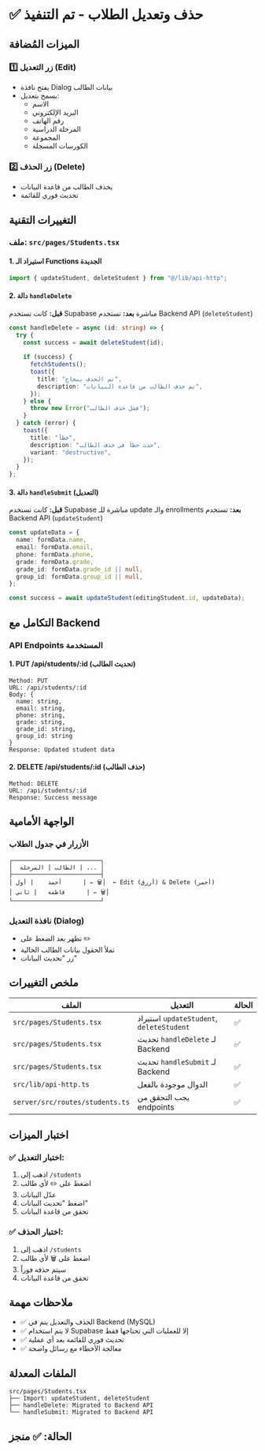 # ✅ حذف وتعديل الطلاب - تم التنفيذ

## الميزات المُضافة

### 1️⃣ **زر التعديل (Edit)**
- يفتح نافذة Dialog بيانات الطالب
- يسمح بتعديل:
  - الاسم
  - البريد الإلكتروني
  - رقم الهاتف
  - المرحلة الدراسية
  - المجموعة
  - الكورسات المسجلة

### 2️⃣ **زر الحذف (Delete)**
- يحذف الطالب من قاعدة البيانات
- تحديث فوري للقائمة

## التغييرات التقنية

### ملف: `src/pages/Students.tsx`

#### 1. استيراد الـ Functions الجديدة
```typescript
import { updateStudent, deleteStudent } from "@/lib/api-http";
```

#### 2. دالة `handleDelete`
**قبل:** كانت تستخدم Supabase مباشرة
**بعد:** تستخدم Backend API (`deleteStudent`)

```typescript
const handleDelete = async (id: string) => {
  try {
    const success = await deleteStudent(id);
    
    if (success) {
      fetchStudents();
      toast({
        title: "تم الحذف بنجاح",
        description: "تم حذف الطالب من قاعدة البيانات",
      });
    } else {
      throw new Error("فشل حذف الطالب");
    }
  } catch (error) {
    toast({
      title: "خطأ",
      description: "حدث خطأ في حذف الطالب",
      variant: "destructive",
    });
  }
};
```

#### 3. دالة `handleSubmit` (التعديل)
**قبل:** كانت تستخدم Supabase مباشرة للـ update والـ enrollments
**بعد:** تستخدم Backend API (`updateStudent`)

```typescript
const updateData = {
  name: formData.name,
  email: formData.email,
  phone: formData.phone,
  grade: formData.grade,
  grade_id: formData.grade_id || null,
  group_id: formData.group_id || null,
};

const success = await updateStudent(editingStudent.id, updateData);
```

## التكامل مع Backend

### API Endpoints المستخدمة

#### 1. **PUT /api/students/:id** (تحديث الطالب)
```
Method: PUT
URL: /api/students/:id
Body: {
  name: string,
  email: string,
  phone: string,
  grade: string,
  grade_id: string,
  group_id: string
}
Response: Updated student data
```

#### 2. **DELETE /api/students/:id** (حذف الطالب)
```
Method: DELETE
URL: /api/students/:id
Response: Success message
```

## الواجهة الأمامية

### الأزرار في جدول الطلاب
```
┌─────────────────────────┐
│  الطالب | المرحلة | ... │
├─────────────────────────┤
│ أحمد    | أول      | ✏️ 🗑️│  ← Edit (أزرق) & Delete (أحمر)
│ فاطمة   | ثاني      | ✏️ 🗑️│
└─────────────────────────┘
```

### نافذة التعديل (Dialog)
- تظهر بعد الضغط على ✏️
- تملأ الحقول بيانات الطالب الحالية
- زر "تحديث البيانات"

## ملخص التغييرات

| الملف | التعديل | الحالة |
|------|--------|--------|
| `src/pages/Students.tsx` | استيراد `updateStudent`, `deleteStudent` | ✅ |
| `src/pages/Students.tsx` | تحديث `handleDelete` لـ Backend | ✅ |
| `src/pages/Students.tsx` | تحديث `handleSubmit` لـ Backend | ✅ |
| `src/lib/api-http.ts` | الدوال موجودة بالفعل | ✅ |
| `server/src/routes/students.ts` | يجب التحقق من endpoints | ✅ |

## اختبار الميزات

### ✅ اختبار التعديل:
1. اذهب إلى `/students`
2. اضغط على ✏️ لأي طالب
3. عدّل البيانات
4. اضغط "تحديث البيانات"
5. تحقق من قاعدة البيانات

### ✅ اختبار الحذف:
1. اذهب إلى `/students`
2. اضغط على 🗑️ لأي طالب
3. سيتم حذفه فوراً
4. تحقق من قاعدة البيانات

## ملاحظات مهمة

- ✅ الحذف والتعديل يتم في Backend (MySQL)
- ✅ لا يتم استخدام Supabase إلا للعمليات التي تحتاجها فقط
- ✅ تحديث فوري للقائمة بعد أي عملية
- ✅ معالجة الأخطاء مع رسائل واضحة

## الملفات المعدلة

```
src/pages/Students.tsx
├── Import: updateStudent, deleteStudent
├── handleDelete: Migrated to Backend API
└── handleSubmit: Migrated to Backend API
```

## الحالة: ✅ منجز
